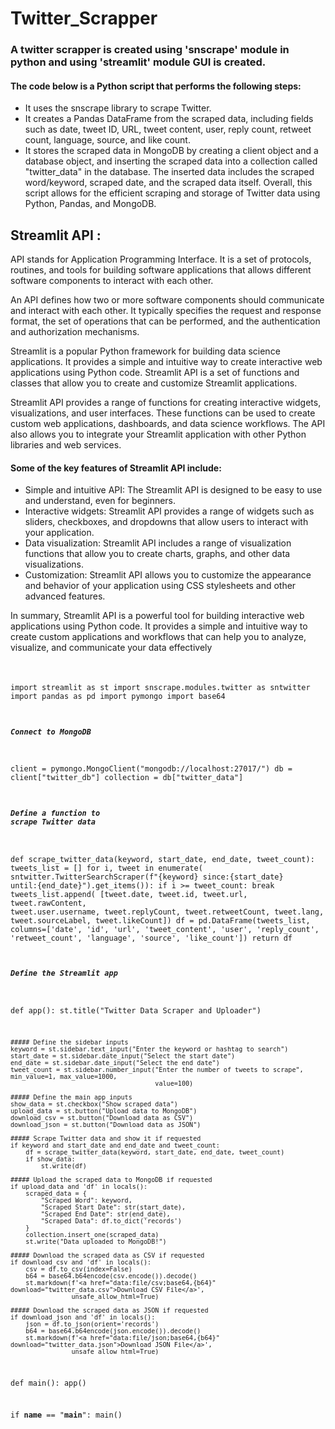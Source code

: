 # Twitter_Scrapper
### A twitter scrapper is created using 'snscrape' module in python and using 'streamlit' module GUI is created.

#### The code below is a Python script that performs the following steps:

- It uses the snscrape library to scrape Twitter.
- It creates a Pandas DataFrame from the scraped data, including fields such as date, tweet ID, URL, tweet content, user, reply count, retweet count, language, source, and like count.
- It stores the scraped data in MongoDB by creating a client object and a database object, and inserting the scraped data into a collection called "twitter_data" in the database. The inserted data includes the scraped word/keyword, scraped date, and the scraped data itself. Overall, this script allows for the efficient scraping and storage of Twitter data using Python, Pandas, and MongoDB.


## Streamlit API :
API stands for Application Programming Interface. It is a set of protocols, routines, and tools for building software applications that allows different software components to interact with each other.

An API defines how two or more software components should communicate and interact with each other. It typically specifies the request and response format, the set of operations that can be performed, and the authentication and authorization mechanisms.

Streamlit is a popular Python framework for building data science applications. It provides a simple and intuitive way to create interactive web applications using Python code. Streamlit API is a set of functions and classes that allow you to create and customize Streamlit applications.

Streamlit API provides a range of functions for creating interactive widgets, visualizations, and user interfaces. These functions can be used to create custom web applications, dashboards, and data science workflows. The API also allows you to integrate your Streamlit application with other Python libraries and web services.

#### Some of the key features of Streamlit API include:

- Simple and intuitive API: The Streamlit API is designed to be easy to use and understand, even for beginners.
- Interactive widgets: Streamlit API provides a range of widgets such as sliders, checkboxes, and dropdowns that allow users to interact with your application.
- Data visualization: Streamlit API includes a range of visualization functions that allow you to create charts, graphs, and other data visualizations.
- Customization: Streamlit API allows you to customize the appearance and behavior of your application using CSS stylesheets and other advanced features.

In summary, Streamlit API is a powerful tool for building interactive web applications using Python code. It provides a simple and intuitive way to create custom applications and workflows that can help you to analyze, visualize, and communicate your data effectively


### <Code>
  
import streamlit as st
import snscrape.modules.twitter as sntwitter
import pandas as pd
import pymongo
import base64

##### Connect to MongoDB
client = pymongo.MongoClient("mongodb://localhost:27017/")
db = client["twitter_db"]
collection = db["twitter_data"]

##### Define a function to scrape Twitter data
def scrape_twitter_data(keyword, start_date, end_date, tweet_count):
    tweets_list = []
    for i, tweet in enumerate(
            sntwitter.TwitterSearchScraper(f"{keyword} since:{start_date} until:{end_date}").get_items()):
        if i >= tweet_count:
            break
        tweets_list.append(
            [tweet.date, tweet.id, tweet.url, tweet.rawContent, tweet.user.username, tweet.replyCount, tweet.retweetCount,
             tweet.lang, tweet.sourceLabel, tweet.likeCount])
    df = pd.DataFrame(tweets_list,
                      columns=['date', 'id', 'url', 'tweet_content', 'user', 'reply_count', 'retweet_count', 'language',
                               'source', 'like_count'])
    return df

##### Define the Streamlit app
def app():
    st.title("Twitter Data Scraper and Uploader")

    ##### Define the sidebar inputs
    keyword = st.sidebar.text_input("Enter the keyword or hashtag to search")
    start_date = st.sidebar.date_input("Select the start date")
    end_date = st.sidebar.date_input("Select the end date")
    tweet_count = st.sidebar.number_input("Enter the number of tweets to scrape", min_value=1, max_value=1000,
                                          value=100)

    ##### Define the main app inputs
    show_data = st.checkbox("Show scraped data")
    upload_data = st.button("Upload data to MongoDB")
    download_csv = st.button("Download data as CSV")
    download_json = st.button("Download data as JSON")

    ##### Scrape Twitter data and show it if requested
    if keyword and start_date and end_date and tweet_count:
        df = scrape_twitter_data(keyword, start_date, end_date, tweet_count)
        if show_data:
            st.write(df)

    ##### Upload the scraped data to MongoDB if requested
    if upload_data and 'df' in locals():
        scraped_data = {
            "Scraped Word": keyword,
            "Scraped Start Date": str(start_date),
            "Scraped End Date": str(end_date),
            "Scraped Data": df.to_dict('records')
        }
        collection.insert_one(scraped_data)
        st.write("Data uploaded to MongoDB!")

    ##### Download the scraped data as CSV if requested
    if download_csv and 'df' in locals():
        csv = df.to_csv(index=False)
        b64 = base64.b64encode(csv.encode()).decode()
        st.markdown(f'<a href="data:file/csv;base64,{b64}" download="twitter_data.csv">Download CSV File</a>',
                    unsafe_allow_html=True)

    ##### Download the scraped data as JSON if requested
    if download_json and 'df' in locals():
        json = df.to_json(orient='records')
        b64 = base64.b64encode(json.encode()).decode()
        st.markdown(f'<a href="data:file/json;base64,{b64}" download="twitter_data.json">Download JSON File</a>',
                    unsafe_allow_html=True)

def main():
    app()

if __name__ == "__main__":
    main()
